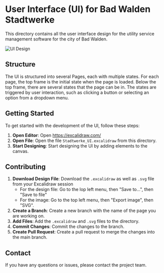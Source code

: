 # User Interface (UI) for Bad Walden Stadtwerke

This directory contains all the user interface design for the utility service management software for the city of Bad Walden.

![UI Design](Stadtwerke_UI.svg)

## Structure

The UI is structured into several Pages, each with multiple states.
For each page, the top frame is the initial state when the page is loaded. Below the top frame, there are several states that the page can be in. The states are triggered by user interaction, such as clicking a button or selecting an option from a dropdown menu.

## Getting Started

To get started with the development of the UI, follow these steps:

1. **Open Editor**: Open https://excalidraw.com/
2. **Open File**: Open the file `Stadtwerke_UI.excalidraw` from this directory.
3. **Start Designing**: Start designing the UI by adding elements to the canvas.

## Contributing

1. **Download Design File**: Download the `.excalidraw` as well as `.svg` file from your Excalidraw session
   -  For the design file: Go to the lop left menu, then "Save to...", then "Save to file"
   -  For the image: Go to the top left menu, then "Export image", then "SVG".
2. **Create a Branch**: Create a new branch with the name of the page you are working on.
3. **Add Files**: Add the `.excalidraw` and `.svg` files to the directory.
4. **Commit Changes**: Commit the changes to the branch.
5. **Create Pull Request**: Create a pull request to merge the changes into the main branch.

## Contact

If you have any questions or issues, please contact the project team.
